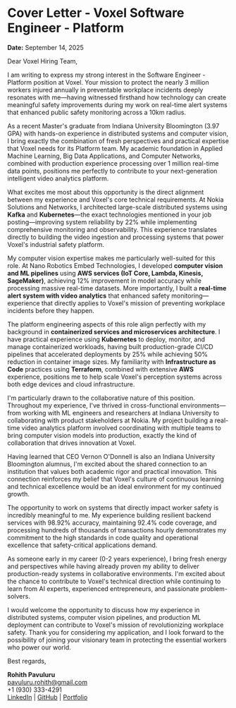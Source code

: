 # Cover Letter - Voxel Software Engineer - Platform

**Date:** September 14, 2025

Dear Voxel Hiring Team,

I am writing to express my strong interest in the Software Engineer - Platform position at Voxel. Your mission to protect the nearly 3 million workers injured annually in preventable workplace incidents deeply resonates with me—having witnessed firsthand how technology can create meaningful safety improvements during my work on real-time alert systems that enhanced public safety monitoring across a 10km radius.

As a recent Master's graduate from Indiana University Bloomington (3.97 GPA) with hands-on experience in distributed systems and computer vision, I bring exactly the combination of fresh perspectives and practical expertise that Voxel needs for its Platform team. My academic foundation in Applied Machine Learning, Big Data Applications, and Computer Networks, combined with production experience processing over 1 million real-time data points, positions me perfectly to contribute to your next-generation intelligent video analytics platform.

What excites me most about this opportunity is the direct alignment between my experience and Voxel's core technical requirements. At Nokia Solutions and Networks, I architected large-scale distributed systems using **Kafka** and **Kubernetes**—the exact technologies mentioned in your job posting—improving system reliability by 22% while implementing comprehensive monitoring and observability. This experience translates directly to building the video ingestion and processing systems that power Voxel's industrial safety platform.

My computer vision expertise makes me particularly well-suited for this role. At Nano Robotics Embed Technologies, I developed **computer vision and ML pipelines** using **AWS services (IoT Core, Lambda, Kinesis, SageMaker)**, achieving 12% improvement in model accuracy while processing massive real-time datasets. More importantly, I built a **real-time alert system with video analytics** that enhanced safety monitoring—experience that directly applies to Voxel's mission of preventing workplace incidents before they happen.

The platform engineering aspects of this role align perfectly with my background in **containerized services and microservices architecture**. I have practical experience using **Kubernetes** to deploy, monitor, and manage containerized workloads, having built production-grade CI/CD pipelines that accelerated deployments by 25% while achieving 50% reduction in container image sizes. My familiarity with **Infrastructure as Code** practices using **Terraform**, combined with extensive **AWS** experience, positions me to help scale Voxel's perception systems across both edge devices and cloud infrastructure.

I'm particularly drawn to the collaborative nature of this position. Throughout my experience, I've thrived in cross-functional environments—from working with ML engineers and researchers at Indiana University to collaborating with product stakeholders at Nokia. My project building a real-time video analytics platform involved coordinating with multiple teams to bring computer vision models into production, exactly the kind of collaboration that drives innovation at Voxel.

Having learned that CEO Vernon O'Donnell is also an Indiana University Bloomington alumnus, I'm excited about the shared connection to an institution that values both academic rigor and practical innovation. This connection reinforces my belief that Voxel's culture of continuous learning and technical excellence would be an ideal environment for my continued growth.

The opportunity to work on systems that directly impact worker safety is incredibly meaningful to me. My experience building resilient backend services with 98.92% accuracy, maintaining 92.4% code coverage, and processing hundreds of thousands of transactions hourly demonstrates my commitment to the high standards in code quality and operational excellence that safety-critical applications demand.

As someone early in my career (0-2 years experience), I bring fresh energy and perspectives while having already proven my ability to deliver production-ready systems in collaborative environments. I'm excited about the chance to contribute to Voxel's technical direction while continuing to learn from AI experts, experienced entrepreneurs, and passionate problem-solvers.

I would welcome the opportunity to discuss how my experience in distributed systems, computer vision pipelines, and production ML deployment can contribute to Voxel's mission of revolutionizing workplace safety. Thank you for considering my application, and I look forward to the possibility of joining your visionary team in protecting the essential workers who power our world.

Best regards,

**Rohith Pavuluru**  
pavuluru.rohith@gmail.com  
+1 (930) 333-4291  
[LinkedIn](https://linkedin.com/in/pavuluru-rohith) | [GitHub](https://github.com/Pavulururohith) | [Portfolio](https://rohith-pavuluru-portfolio.vercel.app)
